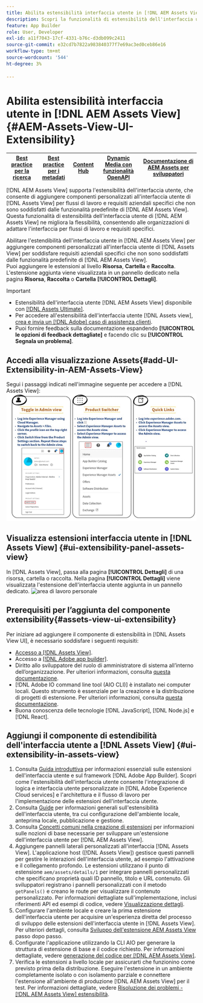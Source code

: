 ```yaml
---
title: Abilita estensibilità interfaccia utente in [!DNL AEM Assets View]
description: Scopri la funzionalità di estensibilità dell'interfaccia utente di  [!DNL AEM Assets View]. [!DNL AEM Assets View] UI consente di aggiungere componenti dell'interfaccia utente personalizzati per soddisfare esigenze aziendali specifiche.
feature: App Builder
role: User, Developer
exl-id: a11f7043-17cf-4331-b76c-d3db099c2411
source-git-commit: e32cd7b7822a983840377f7e69ac3ed0ceb86e16
workflow-type: tm+mt
source-wordcount: '544'
ht-degree: 3%

---
```


# Abilita estensibilità interfaccia utente in [!DNL AEM Assets View] {#AEM-Assets-View-UI-Extensibility}

| [Best practice per la ricerca](/help/assets/search-best-practices.md) | [Best practice per i metadati](/help/assets/metadata-best-practices.md) | [Content Hub](/help/assets/product-overview.md) | [Dynamic Media con funzionalità OpenAPI](/help/assets/dynamic-media-open-apis-overview.md) | [Documentazione di AEM Assets per sviluppatori](https://developer.adobe.com/experience-cloud/experience-manager-apis/) |
| ------------- | --------------------------- |---------|----|-----|

[!DNL AEM Assets View] supporta l&#39;estensibilità dell&#39;interfaccia utente, che consente di aggiungere componenti personalizzati all&#39;interfaccia utente di [!DNL Assets View] per flussi di lavoro e requisiti aziendali specifici che non sono soddisfatti dalle funzionalità predefinite di [!DNL AEM Assets View]. Questa funzionalità di estensibilità dell&#39;interfaccia utente di [!DNL AEM Assets View] ne migliora la flessibilità, consentendo alle organizzazioni di adattare l&#39;interfaccia per flussi di lavoro e requisiti specifici.

Abilitare l&#39;estendibilità dell&#39;interfaccia utente in [!DNL AEM Assets View] per aggiungere componenti personalizzati all&#39;interfaccia utente di [!DNL Assets View] per soddisfare requisiti aziendali specifici che non sono soddisfatti dalle funzionalità predefinite di [!DNL AEM Assets View].\
Puoi aggiungere le estensioni al livello **Risorsa**, **Cartella** e **Raccolta**. L&#39;estensione aggiunta viene visualizzata in un pannello dedicato nella pagina **Risorsa**, **Raccolta** o **Cartella** **[!UICONTROL Dettagli]**.

>[!IMPORTANT]
>
> * Estensibilità dell&#39;interfaccia utente [!DNL AEM Assets View] disponibile con [[!DNL Assets Ultimate]](/help/assets/assets-ultimate-overview.md).
> * Per accedere all&#39;estensibilità dell&#39;interfaccia utente [!DNL Assets view], [crea e invia un [!DNL Adobe] caso di assistenza clienti](https://helpx.adobe.com/it/enterprise/using/support-for-experience-cloud.html).
> * Puoi fornire feedback sulla documentazione espandendo **[!UICONTROL le opzioni di feedback dettagliate]** e facendo clic su **[!UICONTROL Segnala un problema]**.

## <a id="1"></a> Accedi alla visualizzazione Assets{#add-UI-Extensibility-in-AEM-Assets-View}

Segui i passaggi indicati nell&#39;immagine seguente per accedere a [!DNL Assets View]:
![access-assets-view-ui](/help/assets/assets/access-assets-view.jpg)

## Visualizza estensioni interfaccia utente in [!DNL Assets View] {#ui-extensibility-panel-assets-view}

In [!DNL Assets View], passa alla pagina **[!UICONTROL Dettagli]** di una risorsa, cartella o raccolta. Nella pagina **[!UICONTROL Dettagli]** viene visualizzata l&#39;estensione dell&#39;interfaccia utente aggiunta in un pannello dedicato.
![area di lavoro personale](/help/assets/assets/my-workspace-assets-view3.png)

## Prerequisiti per l’aggiunta del componente extensibility{#assets-view-ui-extensibility}

Per iniziare ad aggiungere il componente di estensibilità in [!DNL Assets View UI], è necessario soddisfare i seguenti requisiti:

* [Accesso a [!DNL Assets View]](#1).
* Accesso a [[!DNL Adobe app builder]](https://developer.adobe.com/app-builder/docs/overview/).
* Diritto allo sviluppatore del ruolo di amministratore di sistema all’interno dell’organizzazione. Per ulteriori informazioni, consulta [questa documentazione](https://developer.adobe.com/uix/docs/guides/get-access/).
* [!DNL Adobe IO command line tool (AIO CLI)] è installato nei computer locali. Questo strumento è essenziale per la creazione e la distribuzione di progetti di estensione. Per ulteriori informazioni, consulta [questa documentazione](https://developer.adobe.com/app-builder/docs/getting_started/#local-environment-set-up).
* Buona conoscenza delle tecnologie [!DNL JavaScript], [!DNL Node.js] e [!DNL React].

## Aggiungi il componente di estendibilità dell&#39;interfaccia utente a [!DNL Assets View] {#ui-extensibility-in-assets-view}

1. Consulta [Guida introduttiva](https://developer.adobe.com/uix/docs/getting-started/) per informazioni essenziali sulle estensioni dell&#39;interfaccia utente e sul framework [!DNL Adobe App Builder]. Scopri come l&#39;estensibilità dell&#39;interfaccia utente consente l&#39;integrazione di logica e interfaccia utente personalizzate in [!DNL Adobe Experience Cloud services] e l&#39;architettura e il flusso di lavoro per l&#39;implementazione delle estensioni dell&#39;interfaccia utente.
1. Consulta [Guide](https://developer.adobe.com/uix/docs/guides/) per informazioni generali sull&#39;estensibilità dell&#39;interfaccia utente, tra cui configurazione dell&#39;ambiente locale, anteprima locale, pubblicazione e gestione.
1. Consulta [Concetti comuni nella creazione di estensioni](https://developer.adobe.com/uix/docs/services/aem-assets-view/api/commons/) per informazioni sulle nozioni di base necessarie per sviluppare un&#39;estensione dell&#39;interfaccia utente per [!DNL AEM Assets View].
1. Aggiungere pannelli laterali personalizzati all&#39;interfaccia [!DNL Assets View]. L&#39;applicazione host ([!DNL Assets View]) gestisce questi pannelli per gestire le interazioni dell&#39;interfaccia utente, ad esempio l&#39;attivazione e il collegamento profondo. Le estensioni utilizzano il punto di estensione `aem/assets/details/1` per integrare pannelli personalizzati che specificano proprietà quali ID pannello, titolo e URL contenuto. Gli sviluppatori registrano i pannelli personalizzati con il metodo `getPanels()` e creano le route per visualizzare il contenuto personalizzato. Per informazioni dettagliate sull&#39;implementazione, inclusi riferimenti API ed esempi di codice, vedere [Visualizzazione dettagli](https://developer.adobe.com/uix/docs/services/aem-assets-view/api/details-view/).
1. Configurare l&#39;ambiente locale e creare la prima estensione dell&#39;interfaccia utente per acquisire un&#39;esperienza diretta del processo di sviluppo delle estensioni dell&#39;interfaccia utente in [!DNL Assets View]. Per ulteriori dettagli, consulta [Sviluppo dell&#39;estensione AEM Assets View](https://developer.adobe.com/uix/docs/services/aem-assets-view/extension-development/) passo dopo passo.
1. Configurate l&#39;applicazione utilizzando la CLI AIO per generare la struttura di estensione di base e il codice richiesto. Per informazioni dettagliate, vedere [generazione del codice per [!DNL AEM Assets View]](https://developer.adobe.com/uix/docs/services/aem-assets-view/code-generation/).
1. Verifica le estensioni a livello locale per assicurarti che funzionino come previsto prima della distribuzione. Eseguire l&#39;estensione in un ambiente completamente isolato o con isolamento parziale e connettere l&#39;estensione all&#39;ambiente di produzione [!DNL AEM Assets View] per il test. Per informazioni dettagliate, vedere [Risoluzione dei problemi - [!DNL AEM Assets View] estensibilità](https://developer.adobe.com/uix/docs/services/aem-assets-view/debug/).
